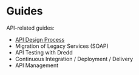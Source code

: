 # Guides

API-related guides:

* [API Design Process](https://tools.adidas-group.com/confluence/display/EA/API+Design+Process)
* Migration of Legacy Services \(SOAP\)
* API Testing with Dredd
* Continuous Integration / Deployment / Delivery
* API Management

